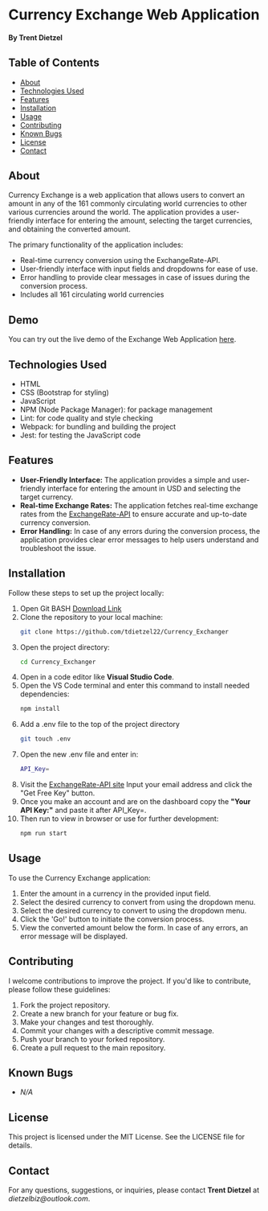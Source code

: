# Currency Exchange Web Application
#### By Trent Dietzel

## Table of Contents
- [About](#about)
- [Technologies Used](#technologies-used)
- [Features](#features)
- [Installation](#installation)
- [Usage](#usage)
- [Contributing](#contributing)
- [Known Bugs](#known-bugs)
- [License](#license)
- [Contact](#contact)

## About

Currency Exchange is a web application that allows users to convert an amount in any of the 161 commonly circulating world currencies to other various currencies around the world. The application provides a user-friendly interface for entering the amount, selecting the target currencies, and obtaining the converted amount.

The primary functionality of the application includes:
- Real-time currency conversion using the ExchangeRate-API.
- User-friendly interface with input fields and dropdowns for ease of use.
- Error handling to provide clear messages in case of issues during the conversion process.
- Includes all 161 circulating world currencies

## Demo
You can try out the live demo of the Exchange Web Application [here](https://tdietzel.github.io/Currency_Exchanger/).

## Technologies Used
- HTML
- CSS (Bootstrap for styling)
- JavaScript
- NPM (Node Package Manager): for package management
- Lint: for code quality and style checking
- Webpack: for bundling and building the project
- Jest: for testing the JavaScript code

## Features
- **User-Friendly Interface:** The application provides a simple and user-friendly interface for entering the amount in USD and selecting the target currency.
- **Real-time Exchange Rates:** The application fetches real-time exchange rates from the [ExchangeRate-API](https://www.exchangerate-api.com/) to ensure accurate and up-to-date currency conversion.
- **Error Handling:** In case of any errors during the conversion process, the application provides clear error messages to help users understand and troubleshoot the issue.

## Installation

Follow these steps to set up the project locally:
1. Open Git BASH [Download Link](https://gitforwindows.org/)
2. Clone the repository to your local machine:
   ```bash
   git clone https://github.com/tdietzel22/Currency_Exchanger
   ```
3. Open the project directory:
   ```bash
   cd Currency_Exchanger
   ```
4. Open in a code editor like __Visual Studio Code__.
5. Open the VS Code terminal and enter this command to install needed dependencies:
   ```bash
   npm install
   ```
6. Add a .env file to the top of the project directory
   ```bash
   git touch .env
   ```
7. Open the new .env file and enter in:
   ```bash
   API_Key=
   ```
8. Visit the [ExchangeRate-API site](https://www.exchangerate-api.com/) Input your email address and click the "Get Free Key" button.
9. Once you make an account and are on the dashboard copy the **"Your API Key:"** and paste it after API_Key=.
8. Then run to view in browser or use for further development:
   ```bash
   npm run start
   ```

## Usage

To use the Currency Exchange application:
1. Enter the amount in a currency in the provided input field.
2. Select the desired currency to convert from using the dropdown menu.
3. Select the desired currency to convert to using the dropdown menu.
4. Click the 'Go!' button to initiate the conversion process.
5. View the converted amount below the form. In case of any errors, an error message will be displayed.

## Contributing

I welcome contributions to improve the project. If you'd like to contribute, please follow these guidelines:
1. Fork the project repository.
2. Create a new branch for your feature or bug fix.
3. Make your changes and test thoroughly.
4. Commit your changes with a descriptive commit message.
5. Push your branch to your forked repository.
6. Create a pull request to the main repository.

## Known Bugs

* _N/A_

## License
This project is licensed under the MIT License. See the LICENSE file for details.

## Contact
For any questions, suggestions, or inquiries, please contact **Trent Dietzel** at _dietzelbiz@outlook.com_.
